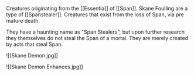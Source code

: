 Creatures originating from the [[Essentia]] of [[Span]]. Skane Foulling are a type of [[Spanstealer]]. Creatures that exist from the loss of Span, via pre mature death.

They have a haunting name as "Span Stealers", but upon further research they themselves do not steal the Span of a mortal. They are merely created by acts that steal Span.

![[Skane Demon.jpg]]


![[Skane Demon Enhances.jpg]]